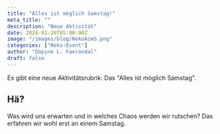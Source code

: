 ```yaml
---
title: "Alles ist möglich Samstag!"
meta_title: ""
description: "Neue Aktivität"
date: 2024-02-26T05:00:00Z
image: "/images/blog/NekoAimS.png"
categories: ["Neko:Event"]
author: "Dopine L. Faerondal"
draft: false
---
```


Es gibt eine neue Aktivitätsrubrik: Das "Alles ist möglich Samstag".

## Hä?

Was wird uns erwarten und in welches Chaos werden wir rutschen? Das erfahren wir wohl erst an einem Samstag.
